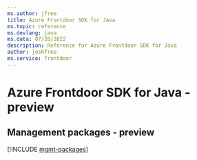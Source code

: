 ```yaml
---
ms.author: jfree
title: Azure Frontdoor SDK for Java
ms.topic: reference
ms.devlang: java
ms.data: 07/28/2022
description: Reference for Azure Frontdoor SDK for Java
author: joshfree
ms.service: frontdoor
---
```

# Azure Frontdoor SDK for Java - preview

## Management packages - preview
[!INCLUDE [mgmt-packages](frontdoor-mgmt-index.md)]
